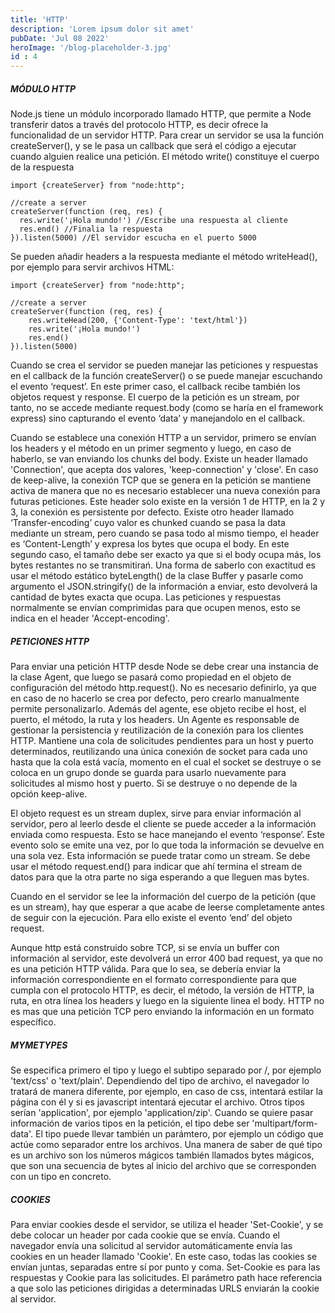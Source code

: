 ```yaml
---
title: 'HTTP'
description: 'Lorem ipsum dolor sit amet'
pubDate: 'Jul 08 2022'
heroImage: '/blog-placeholder-3.jpg'
id : 4
---
```


##### MÓDULO HTTP
Node.js tiene un módulo incorporado llamado HTTP, que permite a Node transferir datos a través del protocolo HTTP, es decir ofrece la funcionalidad de un servidor HTTP. Para crear un servidor se usa la función createServer(), y se le pasa un callback que será el código a ejecutar cuando alguien realice una petición. El método write() constituye el cuerpo de la respuesta

```
import {createServer} from "node:http";

//create a server
createServer(function (req, res) {
  res.write('¡Hola mundo!') //Escribe una respuesta al cliente
  res.end() //Finalia la respuesta
}).listen(5000) //El servidor escucha en el puerto 5000 

```

Se pueden añadir headers a la respuesta mediante el método writeHead(), por ejemplo para servir archivos HTML:

```
import {createServer} from "node:http";

//create a server
createServer(function (req, res) {
    res.writeHead(200, {'Content-Type': 'text/html'})
    res.write('¡Hola mundo!')
    res.end()
}).listen(5000)

```

Cuando se crea el servidor se pueden manejar las peticiones y respuestas en el callback de la función createServer() o se puede manejar escuchando el evento ‘request’. En este primer caso, el callback recibe también los objetos request y response. El cuerpo de la petición es un stream, por tanto, no se accede mediante request.body (como se haría en el framework express) sino capturando el evento ‘data’ y manejandolo en el callback.

Cuando se establece una conexión HTTP a un servidor, primero se envían los headers y el método en un primer segmento y luego, en caso de haberlo, se van enviando los chunks del body. Existe un header llamado 'Connection', que acepta dos valores, 'keep-connection' y 'close'. En caso de keep-alive, la conexión TCP que se genera en la petición se mantiene activa de manera que no es necesario establecer una nueva conexión para futuras peticiones. Este header solo existe en la versión 1 de HTTP, en la 2 y 3, la conexión es persistente por defecto. Existe otro header llamado ‘Transfer-encoding’ cuyo valor es chunked cuando se pasa la data mediante un stream, pero cuando se pasa todo al mismo tiempo, el header es ‘Content-Length’ y expresa los bytes que ocupa el body. En este segundo caso, el tamaño debe ser exacto ya que si el body ocupa más, los bytes restantes no se transmitirań. Una forma de saberlo con exactitud es usar el método estático byteLength() de la clase Buffer y pasarle como argumento el JSON.stringify() de la información a enviar, esto devolverá la cantidad de bytes exacta que ocupa. Las peticiones y respuestas normalmente se envían comprimidas para que ocupen menos, esto se indica en el header 'Accept-encoding'.


##### PETICIONES HTTP
Para enviar una petición HTTP desde Node se debe crear una instancia de la clase Agent, que luego se pasará como propiedad en el objeto de configuración del método http.request(). No es necesario definirlo, ya que en caso de no hacerlo se crea por defecto, pero crearlo manualmente permite personalizarlo. Además del agente, ese objeto recibe el host, el puerto, el método, la ruta y los headers. Un Agente es responsable de gestionar la persistencia y reutilización de la conexión para los clientes HTTP. Mantiene una cola de solicitudes pendientes para un host y puerto determinados, reutilizando una única conexión de socket para cada uno hasta que la cola está vacía, momento en el cual el socket se destruye o se coloca en un grupo donde se guarda para usarlo nuevamente para solicitudes al mismo host y puerto. Si se destruye o no depende de la opción keep-alive.

El objeto request es un stream duplex, sirve para enviar información al servidor, pero al leerlo desde el cliente se puede acceder a la información enviada como respuesta. Esto se hace manejando el evento ‘response’. Este evento solo se emite una vez, por lo que toda la información se devuelve en una sola vez. Esta información se puede tratar como un stream. Se debe usar el método request.end() para indicar que ahí termina el stream de datos para que la otra parte no siga esperando a que lleguen mas bytes.

Cuando en el servidor se lee la información del cuerpo de la petición (que es un stream), hay que esperar a que acabe de leerse completamente antes de seguir con la ejecución. Para ello existe el evento ‘end’ del objeto request.

Aunque http está construido sobre TCP, si se envía un buffer con información al servidor, este devolverá un error 400 bad request, ya que no es una petición HTTP válida. Para que lo sea, se debería enviar la información correspondiente en el formato correspondiente para que cumpla con el protocolo HTTP, es decir, el método, la versión de HTTP, la ruta, en otra línea los headers y luego en la siguiente linea el body. HTTP no es mas que una petición TCP pero enviando la información en un formato específico. 

##### MYMETYPES
Se especifica primero el tipo y luego el subtipo separado por /, por ejemplo 'text/css' o 'text/plain'. Dependiendo del tipo de archivo, el navegador lo tratará de manera diferente, por ejemplo, en caso de css, intentará estilar la página con él y si es javascript intentará ejecutar el archivo. Otros tipos serían 'application', por ejemplo 'application/zip'. Cuando se quiere pasar información de varios tipos en la petición, el tipo debe ser 'multipart/form-data'. El tipo puede llevar también un parámtero, por ejemplo un código que actúe como separador entre los archivos. Una manera de saber de qué tipo es un archivo son los números mágicos también llamados bytes mágicos, que son una secuencia de bytes al inicio del archivo que se corresponden con un tipo en concreto.

##### COOKIES
Para enviar cookies desde el servidor, se utiliza el header 'Set-Cookie', y se debe colocar un header por cada cookie que se envía. Cuando el navegador envía una solicitud al servidor automáticamente envía las cookies en un header llamado 'Cookie'. En este caso, todas las cookies se envían juntas, separadas entre sí por punto y coma. Set-Cookie es para las respuestas y Cookie para las solicitudes. El parámetro path hace referencia a que solo las peticiones dirigidas a determinadas URLS enviarán la cookie al servidor.